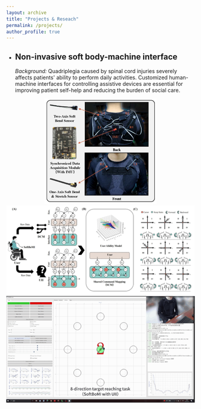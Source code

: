 ```yaml
---
layout: archive
title: "Projects & Reseach"
permalink: /projects/
author_profile: true
---
```

- ## Non-invasive soft body-machine interface
  *Background:* Quadriplegia caused by spinal cord injuries severely affects patients' ability to perform daily activities. Customized human-machine interfaces for controlling assistive devices are essential for improving patient self-help and reducing the burden of social care.
<div>			 <!--块级封装-->
     <center>
     <img src="/images/TNSRE.jpg"
          alt="Failed load figure"
          width="300"/> 
     <img src="/images/TNSRE_2.jpg"
      alt="Failed load figure"
      width="595"/>
      <br>
      <img src="/images/TNSRE.gif"
      alt="Failed load figure"
      width="900"/>
     <center>
</div>
